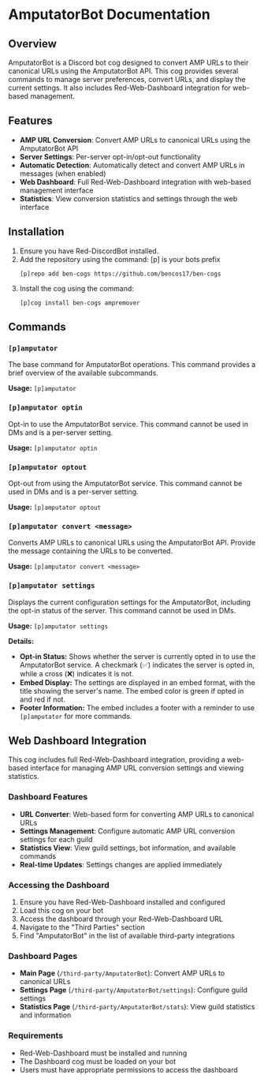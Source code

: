 # AmputatorBot Documentation

## Overview

AmputatorBot is a Discord bot cog designed to convert AMP URLs to their canonical URLs using the AmputatorBot API. This cog provides several commands to manage server preferences, convert URLs, and display the current settings. It also includes Red-Web-Dashboard integration for web-based management.

## Features

- **AMP URL Conversion**: Convert AMP URLs to canonical URLs using the AmputatorBot API
- **Server Settings**: Per-server opt-in/opt-out functionality
- **Automatic Detection**: Automatically detect and convert AMP URLs in messages (when enabled)
- **Web Dashboard**: Full Red-Web-Dashboard integration with web-based management interface
- **Statistics**: View conversion statistics and settings through the web interface

## Installation

1. Ensure you have Red-DiscordBot  installed.
2. Add the repository using the command: [p] is your bots prefix 
   ```
   [p]repo add ben-cogs https://github.com/bencos17/ben-cogs
   ```
3. Install the cog using the command: 
   ```
   [p]cog install ben-cogs ampremover
   ```

## Commands

### `[p]amputator`

The base command for AmputatorBot operations. This command provides a brief overview of the available subcommands.

**Usage:**
`[p]amputator`

### `[p]amputator optin`

Opt-in to use the AmputatorBot service. This command cannot be used in DMs and is a per-server setting.

**Usage:**
`[p]amputator optin`

### `[p]amputator optout`

Opt-out from using the AmputatorBot service. This command cannot be used in DMs and is a per-server setting.

**Usage:**
`[p]amputator optout`

### `[p]amputator convert <message>`

Converts AMP URLs to canonical URLs using the AmputatorBot API. Provide the message containing the URLs to be converted.

**Usage:**
`[p]amputator convert <message>`

### `[p]amputator settings`

Displays the current configuration settings for the AmputatorBot, including the opt-in status of the server. This command cannot be used in DMs.

**Usage:**
`[p]amputator settings`

**Details:**
- **Opt-in Status:** Shows whether the server is currently opted in to use the AmputatorBot service. A checkmark (✅) indicates the server is opted in, while a cross (❌) indicates it is not.
- **Embed Display:** The settings are displayed in an embed format, with the title showing the server's name. The embed color is green if opted in and red if not.
- **Footer Information:** The embed includes a footer with a reminder to use `[p]amputator` for more commands.

## Web Dashboard Integration

This cog includes full Red-Web-Dashboard integration, providing a web-based interface for managing AMP URL conversion settings and viewing statistics.

### Dashboard Features

- **URL Converter**: Web-based form for converting AMP URLs to canonical URLs
- **Settings Management**: Configure automatic AMP URL conversion settings for each guild
- **Statistics View**: View guild settings, bot information, and available commands
- **Real-time Updates**: Settings changes are applied immediately

### Accessing the Dashboard

1. Ensure you have Red-Web-Dashboard installed and configured
2. Load this cog on your bot
3. Access the dashboard through your Red-Web-Dashboard URL
4. Navigate to the "Third Parties" section
5. Find "AmputatorBot" in the list of available third-party integrations

### Dashboard Pages

- **Main Page** (`/third-party/AmputatorBot`): Convert AMP URLs to canonical URLs
- **Settings Page** (`/third-party/AmputatorBot/settings`): Configure guild settings
- **Statistics Page** (`/third-party/AmputatorBot/stats`): View guild statistics and information

### Requirements

- Red-Web-Dashboard must be installed and running
- The Dashboard cog must be loaded on your bot
- Users must have appropriate permissions to access the dashboard
